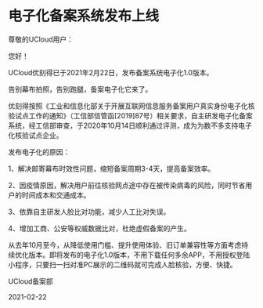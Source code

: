 # 电子化备案系统发布上线



尊敬的UCloud用户：

您好！



UCloud优刻得已于2021年2月22日，发布备案系统电子化1.0版本。

告别幕布拍照，告别跑腿，备案电子化它来了。

 

优刻得按照《工业和信息化部关于开展互联网信息服务备案用户真实身份电子化核验试点工作的通知》（工信部信管函[2019]87号）相关要求，自主研发电子化备案系统，经工信部审查，于2020年10月14日顺利通过评测，成为为数不多支持电子化核验试点企业。

 

发布电子化的原因：

1、解决邮寄幕布时效性问题，缩短备案周期3-4天，提高备案效率。 

2、因疫情原因，解决用户前往核验网点途中存在被传染病毒的风险，同时节省用户的时间成本和交通成本。

3、依靠自主研发人脸比对功能，减少人工比对失误。

4、增加工商、公安等权威数据比对，杜绝虚假备案的产生。

 

从去年10月至今，从降低使用门槛、提升使用体验、旧订单兼容性等方面考虑持续优化版本。即将发布的电子化1.0版本，不用下载任何多余APP，不用授权登陆小程序，只要扫一扫对准PC展示的二维码就可完成人脸核验，方便、快捷。

UCloud备案部

2021-02-22







​        